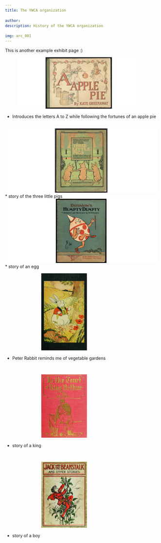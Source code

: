 ```yaml
---
title: The YWCA organization

author: 
description: History of the YWCA organization

img: arc_001
---
```


This is another example exhibit page :)

&emsp;&emsp;&emsp;<img src="assets\pics\apple.png" alt="A is for Apple picture" width="400px"/>
* Introduces the letters A to Z while following the fortunes of an apple pie

<br>

<img src="assets\pics\pigs.png" alt="Three little pigs" width="500px" align:left/>
* story of the three little pigs

<br>

<img src="assets\pics\humpty.png" alt="Humpty Dumpty sat on a wall" width="500px" position="center"/>
* story of an egg

<br>

&emsp;&emsp;&emsp;&emsp;&emsp;&emsp;&emsp;&emsp;&ensp;<img src="assets\pics\peter.jpg" alt="Peter Rabbit" width="150px"/>
* Peter Rabbit reminds me of vegetable gardens

<br>

&emsp;&emsp;&emsp;&emsp;&emsp;&emsp;&emsp;&emsp;&ensp;<img src="assets\pics\arthur.jpg" alt="King Aurthor" width="150px"/>
* story of a king

<br>

&emsp;&emsp;&emsp;&emsp;&emsp;&emsp;&emsp;&emsp;&ensp;<img src="assets\pics\jack.jpg" alt="Jack and the beanstalk" width="150px"/>
* story of a boy

<br>